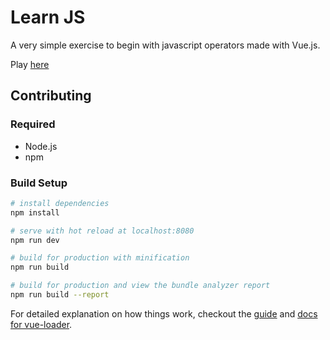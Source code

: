 # Learn JS
A very simple exercise to begin with javascript operators made with Vue.js.

Play [here](https://julienr114.github.io/learn_js/)

## Contributing

### Required
* Node.js
* npm

### Build Setup

``` bash
# install dependencies
npm install

# serve with hot reload at localhost:8080
npm run dev

# build for production with minification
npm run build

# build for production and view the bundle analyzer report
npm run build --report
```

For detailed explanation on how things work, checkout the [guide](http://vuejs-templates.github.io/webpack/) and [docs for vue-loader](http://vuejs.github.io/vue-loader).
